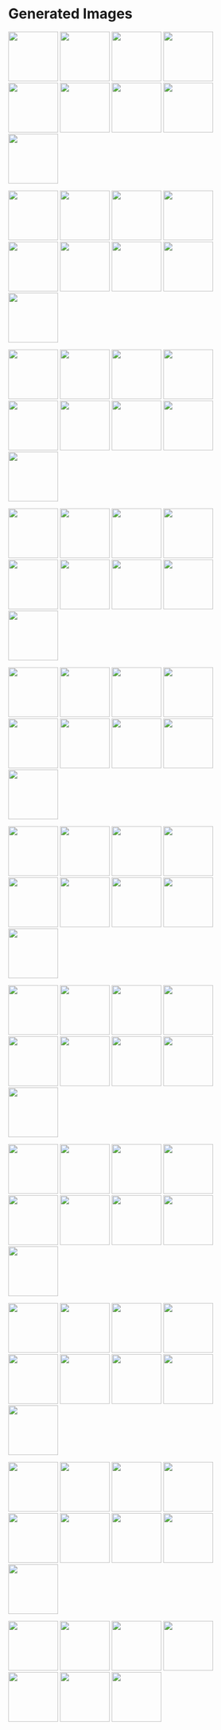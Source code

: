 # Generated Images



<img src="2025_10_12_01.webp" width="100"/> <img src="2025_10_12_02.webp" width="100"/> <img src="2025_10_12_03.webp" width="100"/> <img src="2025_10_12_04.webp" width="100"/> <img src="2025_10_12_05.webp" width="100"/> <img src="2025_10_12_06.webp" width="100"/> <img src="2025_10_12_07.webp" width="100"/> <img src="2025_10_12_08.webp" width="100"/> <img src="2025_10_12_09.webp" width="100"/>

<img src="2025_10_12_10.webp" width="100"/> <img src="2025_10_12_11.webp" width="100"/> <img src="2025_10_12_12.webp" width="100"/> <img src="2025_10_12_13.webp" width="100"/> <img src="2025_10_12_14.webp" width="100"/> <img src="2025_10_12_15.webp" width="100"/> <img src="2025_10_12_16.webp" width="100"/> <img src="2025_10_12_17.webp" width="100"/> <img src="2025_10_12_18.webp" width="100"/>

<img src="2025_10_12_19.webp" width="100"/> <img src="2025_10_12_20.webp" width="100"/> <img src="2025_10_12_21.webp" width="100"/> <img src="2025_10_12_22.webp" width="100"/> <img src="2025_10_12_23.webp" width="100"/> <img src="2025_10_12_24.webp" width="100"/> <img src="2025_10_12_25.webp" width="100"/> <img src="2025_10_12_26.webp" width="100"/> <img src="2025_10_12_27.webp" width="100"/>

<img src="2025_10_12_28.webp" width="100"/> <img src="2025_10_12_29.webp" width="100"/> <img src="2025_10_12_30.webp" width="100"/> <img src="2025_10_12_31.webp" width="100"/> <img src="2025_10_12_32.webp" width="100"/> <img src="2025_10_12_33.webp" width="100"/> <img src="2025_10_12_34.webp" width="100"/> <img src="2025_10_12_35.webp" width="100"/> <img src="2025_10_12_36.webp" width="100"/>

<img src="2025_10_12_37.webp" width="100"/> <img src="2025_10_12_38.webp" width="100"/> <img src="2025_10_12_39.webp" width="100"/> <img src="2025_10_12_40.webp" width="100"/> <img src="2025_10_12_41.webp" width="100"/> <img src="2025_10_12_42.webp" width="100"/> <img src="2025_10_12_43.webp" width="100"/> <img src="2025_10_12_44.webp" width="100"/> <img src="2025_10_12_45.webp" width="100"/>

<img src="2025_10_12_46.webp" width="100"/> <img src="2025_10_12_47.webp" width="100"/> <img src="2025_10_12_48.webp" width="100"/> <img src="2025_10_12_49.webp" width="100"/> <img src="2025_10_12_50.webp" width="100"/> <img src="2025_10_12_51.webp" width="100"/> <img src="2025_10_12_52.webp" width="100"/> <img src="2025_10_12_53.webp" width="100"/> <img src="2025_10_12_54.webp" width="100"/>

<img src="2025_10_12_55.webp" width="100"/> <img src="2025_10_12_56.webp" width="100"/> <img src="2025_10_12_57.webp" width="100"/> <img src="2025_10_12_58.webp" width="100"/> <img src="2025_10_12_59.webp" width="100"/> <img src="2025_10_12_60.webp" width="100"/> <img src="2025_10_12_61.webp" width="100"/> <img src="2025_10_12_62.webp" width="100"/> <img src="2025_10_12_63.webp" width="100"/>

<img src="2025_10_12_64.webp" width="100"/> <img src="2025_10_12_65.webp" width="100"/> <img src="2025_10_12_66.webp" width="100"/> <img src="2025_10_12_67.webp" width="100"/> <img src="2025_10_12_68.webp" width="100"/> <img src="2025_10_12_69.webp" width="100"/> <img src="2025_10_12_70.webp" width="100"/> <img src="2025_10_12_71.webp" width="100"/> <img src="2025_10_12_72.webp" width="100"/>

<img src="2025_10_12_73.webp" width="100"/> <img src="2025_10_12_74.webp" width="100"/> <img src="2025_10_12_75.webp" width="100"/> <img src="2025_10_12_76.webp" width="100"/> <img src="2025_10_12_77.webp" width="100"/> <img src="2025_10_12_78.webp" width="100"/> <img src="2025_10_12_79.webp" width="100"/> <img src="2025_10_12_80.webp" width="100"/> <img src="2025_10_12_81.webp" width="100"/>

<img src="2025_10_12_82.webp" width="100"/> <img src="2025_10_12_83.webp" width="100"/> <img src="2025_10_12_84.webp" width="100"/> <img src="2025_10_12_85.webp" width="100"/> <img src="2025_10_12_86.webp" width="100"/> <img src="2025_10_12_87.webp" width="100"/> <img src="2025_10_12_88.webp" width="100"/> <img src="2025_10_12_89.webp" width="100"/> <img src="2025_10_12_90.webp" width="100"/>

<img src="2025_10_12_91.webp" width="100"/> <img src="2025_10_12_92.webp" width="100"/> <img src="2025_10_12_93.webp" width="100"/> <img src="2025_10_12_94.webp" width="100"/> <img src="2025_10_12_95.webp" width="100"/> <img src="2025_10_12_96.webp" width="100"/> <img src="2025_10_12_97.webp" width="100"/>